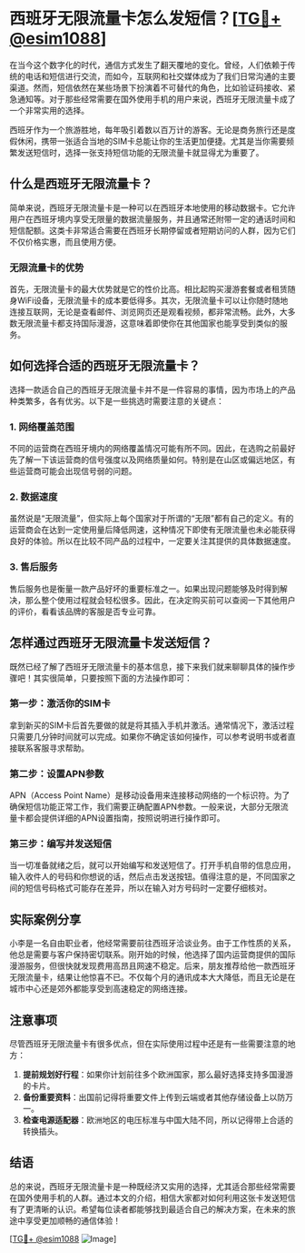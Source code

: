 # 西班牙无限流量卡怎么发短信？[[TG💪+ @esim1088](https://t.me/s/esim1088)]

在当今这个数字化的时代，通信方式发生了翻天覆地的变化。曾经，人们依赖于传统的电话和短信进行交流，而如今，互联网和社交媒体成为了我们日常沟通的主要渠道。然而，短信依然在某些场景下扮演着不可替代的角色，比如验证码接收、紧急通知等。对于那些经常需要在国外使用手机的用户来说，西班牙无限流量卡成了一个非常实用的选择。

西班牙作为一个旅游胜地，每年吸引着数以百万计的游客。无论是商务旅行还是度假休闲，携带一张适合当地的SIM卡总能让你的生活更加便捷。尤其是当你需要频繁发送短信时，选择一张支持短信功能的无限流量卡就显得尤为重要了。

## 什么是西班牙无限流量卡？

简单来说，西班牙无限流量卡是一种可以在西班牙本地使用的移动数据卡。它允许用户在西班牙境内享受无限量的数据流量服务，并且通常还附带一定的通话时间和短信配额。这类卡非常适合需要在西班牙长期停留或者短期访问的人群，因为它们不仅价格实惠，而且使用方便。

### 无限流量卡的优势

首先，无限流量卡的最大优势就是它的性价比高。相比起购买漫游套餐或者租赁随身WiFi设备，无限流量卡的成本要低得多。其次，无限流量卡可以让你随时随地连接互联网，无论是查看邮件、浏览网页还是观看视频，都非常流畅。此外，大多数无限流量卡都支持国际漫游，这意味着即使你在其他国家也能享受到类似的服务。

## 如何选择合适的西班牙无限流量卡？

选择一款适合自己的西班牙无限流量卡并不是一件容易的事情，因为市场上的产品种类繁多，各有优劣。以下是一些挑选时需要注意的关键点：

### 1. 网络覆盖范围

不同的运营商在西班牙境内的网络覆盖情况可能有所不同。因此，在选购之前最好先了解一下该运营商的信号强度以及网络质量如何。特别是在山区或偏远地区，有些运营商可能会出现信号弱的问题。

### 2. 数据速度

虽然说是“无限流量”，但实际上每个国家对于所谓的“无限”都有自己的定义。有的运营商会在达到一定使用量后降低网速，这种情况下即使有无限流量也未必能获得良好的体验。所以在比较不同产品的过程中，一定要关注其提供的具体数据速度。

### 3. 售后服务

售后服务也是衡量一款产品好坏的重要标准之一。如果出现问题能够及时得到解决，那么整个使用过程就会轻松很多。因此，在决定购买前可以查阅一下其他用户的评价，看看该品牌的客服是否专业可靠。

## 怎样通过西班牙无限流量卡发送短信？

既然已经了解了西班牙无限流量卡的基本信息，接下来我们就来聊聊具体的操作步骤吧！其实很简单，只要按照下面的方法操作即可：

### 第一步：激活你的SIM卡

拿到新买的SIM卡后首先要做的就是将其插入手机并激活。通常情况下，激活过程只需要几分钟时间就可以完成。如果你不确定该如何操作，可以参考说明书或者直接联系客服寻求帮助。

### 第二步：设置APN参数

APN（Access Point Name）是移动设备用来连接移动网络的一个标识符。为了确保短信功能正常工作，我们需要正确配置APN参数。一般来说，大部分无限流量卡都会提供详细的APN设置指南，按照说明进行操作即可。

### 第三步：编写并发送短信

当一切准备就绪之后，就可以开始编写和发送短信了。打开手机自带的信息应用，输入收件人的号码和你想说的话，然后点击发送按钮。值得注意的是，不同国家之间的短信号码格式可能存在差异，所以在输入对方号码时一定要仔细核对。

## 实际案例分享

小李是一名自由职业者，他经常需要前往西班牙洽谈业务。由于工作性质的关系，他总是需要与客户保持密切联系。刚开始的时候，他选择了国内运营商提供的国际漫游服务，但很快就发现费用高昂且网速不稳定。后来，朋友推荐给他一款西班牙无限流量卡，结果让他惊喜不已。不仅每个月的通讯成本大大降低，而且无论是在城市中心还是郊外都能享受到高速稳定的网络连接。

## 注意事项

尽管西班牙无限流量卡有很多优点，但在实际使用过程中还是有一些需要注意的地方：

1. **提前规划好行程**：如果你计划前往多个欧洲国家，那么最好选择支持多国漫游的卡片。
2. **备份重要资料**：出国前记得将重要文件上传到云端或者其他存储设备上以防万一。
3. **检查电源适配器**：欧洲地区的电压标准与中国大陆不同，所以记得带上合适的转换插头。

## 结语

总的来说，西班牙无限流量卡是一种既经济又实用的选择，尤其适合那些经常需要在国外使用手机的人群。通过本文的介绍，相信大家都对如何利用这张卡发送短信有了更清晰的认识。希望每位读者都能够找到最适合自己的解决方案，在未来的旅途中享受更加顺畅的通信体验！

[[TG💪+ @esim1088](https://t.me/s/esim1088) ![Image](https://i.postimg.cc/4NQfJmqS/Snipaste-2025-05-13-00-14-12.png)]